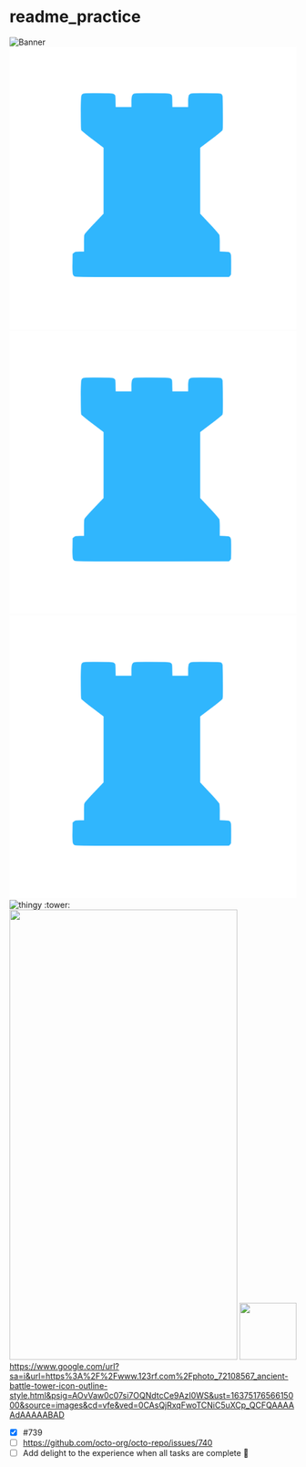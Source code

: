 # readme_practice

![Banner]('Redtower.jpeg')
![test image size](/img/post-bg-2015.jpg?v=4&s=100)
![test image size](/img/post-bg-2015.jpg?v=1&s=5)
![test image size](/img/post-bg-2015.jpg?v=4&s=10)
![thingy](https://avatars3.githubusercontent.com/u/31112269?v=4&s=10)
:tower:
<img src="https://cloud.githubusercontent.com/assets/yourgif.gif" width="400" height="790">
<a href="https://www.google.com/url?sa=i&url=https%3A%2F%2Fwww.123rf.com%2Fphoto_72108567_ancient-battle-tower-icon-outline-style.html&psig=AOvVaw0c07si7OQNdtcCe9AzI0WS&ust=1637517656615000&source=images&cd=vfe&ved=0CAsQjRxqFwoTCNiC5uXCp_QCFQAAAAAdAAAAABAD"><img src="https://www.google.com/url?sa=i&url=https%3A%2F%2Fwww.123rf.com%2Fphoto_72108567_ancient-battle-tower-icon-outline-style.html&psig=AOvVaw0c07si7OQNdtcCe9AzI0WS&ust=1637517656615000&source=images&cd=vfe&ved=0CAsQjRxqFwoTCNiC5uXCp_QCFQAAAAAdAAAAABAD" width="100" height="100"/></a>
https://www.google.com/url?sa=i&url=https%3A%2F%2Fwww.123rf.com%2Fphoto_72108567_ancient-battle-tower-icon-outline-style.html&psig=AOvVaw0c07si7OQNdtcCe9AzI0WS&ust=1637517656615000&source=images&cd=vfe&ved=0CAsQjRxqFwoTCNiC5uXCp_QCFQAAAAAdAAAAABAD

- [x] #739
- [ ] https://github.com/octo-org/octo-repo/issues/740
- [ ] Add delight to the experience when all tasks are complete :tada: